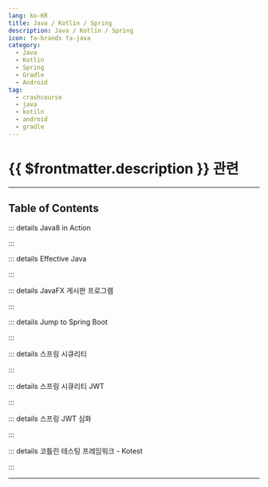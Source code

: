 ```yaml
---
lang: ko-KR
title: Java / Kotlin / Spring
description: Java / Kotlin / Spring
icon: fa-brands fa-java
category:
  - Java 
  - Kotlin
  - Spring
  - Gradle
  - Android
tag: 
  - crashcourse
  - java
  - kotiln
  - android
  - gradle
---
```


# {{ $frontmatter.description }} 관련

<ShieldsGroup logos="youtube,openjdk,kotlin,intellijidea,jetbrains"/>

---

## Table of Contents

::: details Java8 in Action

<ToCLocal basePath="/java/java-8-in-action" />

:::

::: details Effective Java

<ToCLocal basePath="/java/effective-java" />

:::

::: details JavaFX 게시판 프로그램

<ToCLocal basePath="/java/aloha-javafx" />

:::

::: details Jump to Spring Boot

<ToCLocal basePath="/java/jump-to-spring-boot" />

:::

::: details 스프링 시큐리티

<ToCLocal basePath="/java/devyummi-spring-sec" />

:::

::: details 스프링 시큐리티 JWT

<ToCLocal basePath="/java/devyummi-spring-sec-jwt" />

:::

::: details 스프링 JWT 심화

<ToCLocal basePath="/java/devyummi-spring-sec-jwt-adv" />

:::

::: details 코틀린 테스팅 프레임워크 - Kotest

<ToCLocal basePath="/java/devkuma-kotest" />

:::

---
